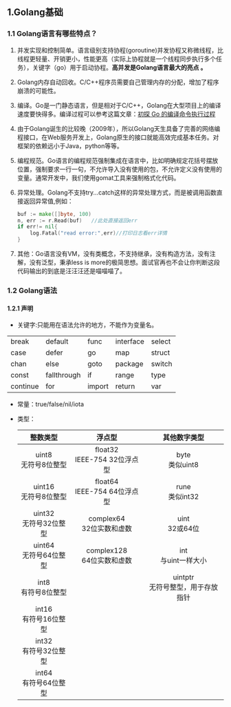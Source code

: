 

## 1.Golang基础

### 1.1 Golang语言有哪些特点？

1.  并发实现和控制简单。语言级别支持协程(goroutine)并发协程又称微线程，比线程更轻量、开销更小，性能更高（实际上协程就是一个线程同步执行多个任务），关键字（go）用于启动协程。**高并发是Golang语言最大的亮点 。**

2.  Golang内存自动回收。C/C++程序员需要自己管理内存的分配，增加了程序崩溃的可能性。

3.  编译。Go是一门静态语言，但是相对于C/C++，Golang在大型项目上的编译速度要快得多。编译过程可以参考这篇文章：[初探 Go 的编译命令执行过程](https://halfrost.com/go_command/)

4. 由于Golang诞生的比较晚（2009年），所以Golang天生具备了完善的网络编程接口，在Web服务开发上，Golang原生的接口就能高效完成基本任务。对框架的依赖远小于Java，python等等。

5. 编程规范。Go语言的编程规范强制集成在语言中，比如明确规定花括号摆放位置，强制要求一行一句，不允许导入没有使用的包，不允许定义没有使用的变量。通常开发中，我们使用gomat工具来强制格式化代码。

6. 异常处理。Golang不支持try...catch这样的异常处理方式，而是被调用函数直接返回异常值,例如：

   ~~~go
   buf := make([]byte, 100)
   n, err := r.Read(buf)   //此处直接返回err
   if err!= nil{
       log.Fatal("read error:",err)//打印日志看err详情
   }
   ~~~

7. 其他：Go语言没有VM，没有类概念，不支持继承，没有构造方法，没有注解，没有泛型，秉承less is more的极简思想。面试官再也不会让你判断这段代码输出的到底是汪汪汪还是喵喵喵了。

 ### 1.2 Golang语法

#### 1.2.1 声明

* 关键字:只能用在语法允许的地方，不能作为变量名。

<table>
    <tr>
      <td>break</td>
      <td>default</td>
      <td>func</td>
      <td>interface</td>
      <td>select</td>
   </tr>
   <tr>
      <td>case </td>
      <td>defer</td>
      <td>go</td>
      <td>map</td>
      <td>struct</td>
   </tr>
   <tr>
      <td>chan</td>
      <td>else</td>
      <td>goto</td>
      <td>package</td>
      <td>switch</td>
   </tr>
   <tr>
      <td>const</td>
      <td>fallthrough</td>
      <td>if</td>
      <td>range</td>
      <td>type</td>
   </tr>
   <tr>
      <td>continue</td>
      <td>for</td>
      <td>import</td>
      <td>return</td>
      <td>var</td>
   </tr>
</table>

* 常量：true/false/nil/iota

* 类型：

  |         整数类型          |             浮点型              |             其他数字类型              |
  | :-----------------------: | :-----------------------------: | :-----------------------------------: |
  |  uint8<br/>无符号8位整型  | float32<br/>IEEE-754 32位浮点型 |          byte<br />类似uint8          |
  | uint16<br/>无符号8位整型  | float64<br/>IEEE-754 64位浮点型 |          rune<br />类似int32          |
  | uint32<br/>无符号32位整型 |  complex64<br/>32位实数和虚数   |          uint<br />32或64位           |
  | uint64<br/>无符号64位整型 |  complex128<br/>64位实数和虚数  |        int<br />与uint一样大小        |
  |  int8<br/>有符号8位整型   |                                 | uintptr<br />无符号整型，用于存放指针 |
  | int16<br/>有符号16位整型  |                                 |                                       |
  | int32<br/>有符号32位整型  |                                 |                                       |
  | int64<br/>有符号64位整型  |                                 |                                       |

  

  

